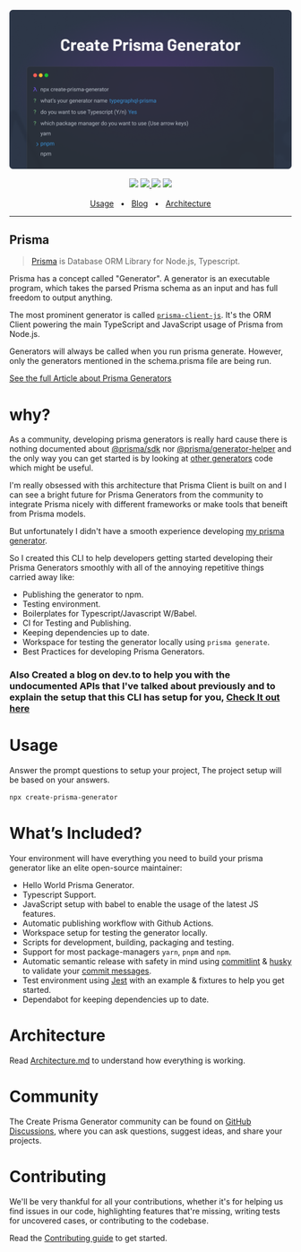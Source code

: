 ![Banner Image](https://github.com/YassinEldeeb/create-prisma-generator/blob/main/images/cool-banner.png)

<div align="center">
  <a href="https://www.npmjs.com/package/create-prisma-generator"><img src="https://img.shields.io/npm/v/create-prisma-generator.svg?style=flat" /></a>
  <a href="https://npmcharts.com/compare/create-prisma-generator?minimal=true"> <img src="https://img.shields.io/npm/dm/create-prisma-generator.svg?style=flat"/> </a>
  <a href="https://github.com/YassinEldeeb/create-prisma-generator/blob/main/CONTRIBUTING.md"><img src="https://img.shields.io/badge/PRs-welcome-brightgreen.svg" /></a>
  <a href="https://github.com/YassinEldeeb/create-prisma-generator/blob/main/LICENSE"><img src="https://img.shields.io/badge/license-MIT-blue" /></a>
  <br />
  <br />
  <a href="https://github.com/YassinEldeeb/create-prisma-generator#Usage">Usage</a>
  <span>&nbsp;&nbsp;•&nbsp;&nbsp;</span>
  <a href="https://dev.to/yassineldeeb">Blog</a>
  <span>&nbsp;&nbsp;•&nbsp;&nbsp;</span>
  <a href="https://github.com/YassinEldeeb/create-prisma-generator/blob/main/ARCHITECTURE.md">Architecture</a>
  <br />
  <hr />
</div>

## Prisma

> [Prisma](https://www.prisma.io/) is Database ORM Library for Node.js, Typescript.

Prisma has a concept called "Generator". A generator is an executable program, which takes the parsed Prisma schema as an input and has full freedom to output anything.

The most prominent generator is called [`prisma-client-js`](https://github.com/prisma/prisma/tree/main/packages/client). It's the ORM Client powering the main TypeScript and JavaScript usage of Prisma from Node.js.

Generators will always be called when you run prisma generate. However, only the generators mentioned in the schema.prisma file are being run.

[See the full Article about Prisma Generators](https://prismaio.notion.site/Prisma-Generators-a2cdf262207a4e9dbcd0e362dfac8dc0)

# why?
As a community, developing prisma generators is really hard cause there is nothing documented about [@prisma/sdk](https://www.npmjs.com/package/@prisma/sdk) nor [@prisma/generator-helper](https://www.google.com/url?sa=t&rct=j&q=&esrc=s&source=web&cd=&ved=2ahUKEwj07PXhlYD1AhUHkhQKHQ9WAMgQFnoECAgQAQ&url=https%3A%2F%2Fwww.npmjs.com%2Fpackage%2F%40prisma%2Fgenerator-helper&usg=AOvVaw3JS07ZjHOiV5HmyvNRxTUs) and the only way you can get started is by looking at [other generators](https://www.prisma.io/docs/concepts/components/prisma-schema/generators#community-generators) code which might be useful.

I'm really obsessed with this architecture that Prisma Client is built on and I can see a bright future for Prisma Generators from the community to integrate Prisma nicely with different frameworks or make tools that beneift from Prisma models.

But unfortunately I didn't have a smooth experience developing [my prisma generator](https://github.com/YassinEldeeb/prisma-tgql-types-gen).

So I created this CLI to help developers getting started developing their Prisma Generators smoothly with all of the annoying repetitive things carried away like:
- Publishing the generator to npm.
- Testing environment.
- Boilerplates for Typescript/Javascript W/Babel.
- CI for Testing and Publishing.
- Keeping dependencies up to date.
- Workspace for testing the generator locally using `prisma generate`.
- Best Practices for developing Prisma Generators.

### Also Created a blog on dev.to to help you with the undocumented APIs that I've talked about previously and to explain the setup that this CLI has setup for you, [Check It out here](https://dev.to/yassineldeeb/create-prisma-generator-2mdg)

# Usage

Answer the prompt questions to setup your project, The project setup will be based on your answers.

```sh
npx create-prisma-generator
```

# What’s Included?

Your environment will have everything you need to build your prisma generator like an elite open-source maintainer:
- Hello World Prisma Generator.
- Typescript Support.
- JavaScript setup with babel to enable the usage of the latest JS features.
- Automatic publishing workflow with Github Actions.
- Workspace setup for testing the generator locally.
- Scripts for development, building, packaging and testing.
- Support for most package-managers `yarn`, `pnpm` and `npm`.
- Automatic semantic release with safety in mind using [commitlint](https://github.com/conventional-changelog/commitlint) & [husky](https://github.com/typicode/husky) to validate your [commit messages](https://github.com/angular/angular/blob/master/CONTRIBUTING.md#-commit-message-format).
- Test environment using [Jest](https://github.com/facebook/jest) with an example & fixtures to help you get started.
- Dependabot for keeping dependencies up to date.

# Architecture
Read [Architecture.md](https://github.com/YassinEldeeb/create-prisma-generator/blob/main/ARCHITECTURE.md) to understand how everything is working.

# Community
The Create Prisma Generator community can be found on [GitHub Discussions](https://github.com/YassinEldeeb/create-prisma-generator/discussions), where you can ask questions, suggest ideas, and share your projects.

# Contributing
We'll be very thankful for all your contributions, whether it's for helping us find issues in our code, highlighting features that're missing, writing tests for uncovered cases, or contributing to the codebase.

Read the [Contributing guide](https://github.com/YassinEldeeb/create-prisma-generator/blob/main/CONTRIBUTING.md) to get started.
